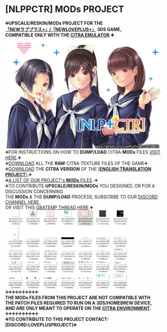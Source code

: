 # [NLPPCTR] MODs PROJECT

**➕UPSCALE/RESKIN/MODs PROJECT FOR THE<BR />
[「NEWラブプラス+」/「NEWLOVEPLUS+」](https://youtu.be/Sz6p45GsLJQ?si=9Nwr9UtPMmH61-O4) 3DS GAME,<BR />
COMPATIBLE ONLY WITH THE [CITRA EMULATOR](HTTPS://CITRA-EMULATOR.COM/).➕**<BR />
<img src="https://github.com/LovePlusProject/NLPPCTR/blob/b43733e967abdc54355c80562ffd97773f4f64f1/%5BNLPPCTR%5D.png" width="600"><br />
➕FOR INSTRUCTIONS ON HOW TO **DUMP/LOAD** CITRA **MODs** FILES [VISIT HERE](https://github.com/LovePlusProject/NLPPCTR/blob/6ba21f4aec44b81f91739d207b56f289c7fd48ff/NLPCTR.CITRA.README.txt).➕<BR />
➕[DOWNLOAD](___) ALL THE **RAW** CITRA TEXTURE FILES OF THE GAME➕<BR />
➕[DOWNLOAD](https://github.com/LovePlusProject/NLPPCTR/blob/152b28db2752f7404afaa2d594bf54b2e36b8619/MODs/%5BENGLISH.PATCH%5D/%5BNLPPCTR%5D_ENGLISH_PATCH.zip) THE **CITRA VERSION** OF THE [[**ENGLISH TRANSLATION PROJECT**]](https://github.com/LOVEPLUSPROJECT/NLPPATCH/).➕<BR />
➕[A LIST OF OUR PROJECT's **MODs** FILES](https://github.com/LovePlusProject/NLPPCTR/tree/152b28db2752f7404afaa2d594bf54b2e36b8619/MODs) .➕<BR />
➕TO CONTRIBUTE **UPSCALE/RESKIN/MODs** YOU DESIGNED, OR FOR A DISCUSSION CONCERNING <BR />
THE **MODs** & THE **DUMP/LOAD** PROCESS, SUBSCRIBE TO OUR [DISCORD CHANNEL HERE](HTTPS://DISCORD.GG/MN8DSXJC),<BR />
OR VISIT THIS [GBATEMP THREAD HERE](https://gbatemp.net/threads/project-newloveplus-custom-mods-thread.412840/).➕<BR />
<img src="https://github.com/LovePlusProject/NLPPCTR/blob/6bf60353feda6040ccbe74d2f0d53bf9355c2732/%5BNLPPCTR%5DTextures.png" width="400"><br />
➕➕➕➕➕➕➕➕➕➕<BR />
**THE MODs FILES FROM THIS PROJECT ARE NOT COMPATIBLE WITH<BR />
THE PATCH FILES REQUIRED TO RUN ON A 3DS/HOMEBREW DEVICE,<BR />
AND ARE ONLY MEANT TO OPERATE ON THE [CITRA ENVIRONMENT](HTTPS://CITRA-EMULATOR.COM/).**<BR />
➕➕➕➕➕➕➕➕➕➕<BR />
**➕TO CONTRIBUTE TO THIS PROJECT CONTACT: [DISCORD:LOVEPLUSPROJECT]➕**<BR />
